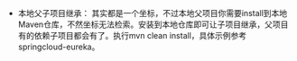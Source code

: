 * 本地父子项目继承： 其实都是一个坐标，不过本地父项目你需要install到本地Maven仓库，不然坐标无法检索。安装到本地仓库即可让子项目继承，父项目有的依赖子项目都会有了。执行mvn clean install，具体示例参考springcloud-eureka。